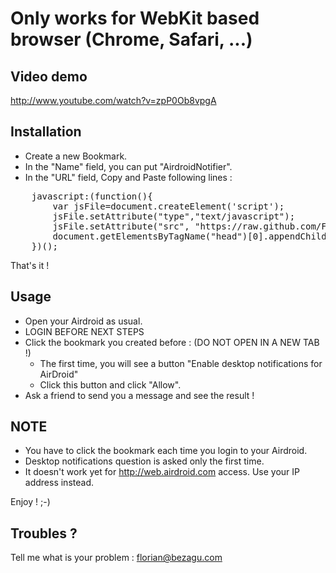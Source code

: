 Only works for WebKit based browser (Chrome, Safari, ...)
=========================================================

Video demo
----------
http://www.youtube.com/watch?v=zpP0Ob8vpgA

Installation
------------

- Create a new Bookmark.
- In the "Name" field, you can put "AirdroidNotifier".
- In the "URL" field, Copy and Paste following lines :
<pre>
    javascript:(function(){
        var jsFile=document.createElement('script');
        jsFile.setAttribute("type","text/javascript");
        jsFile.setAttribute("src", "https://raw.github.com/FlorianBezagu/AirDroid-Webkit-Notifier/master/airdroid-webkit-notifier.js");
        document.getElementsByTagName("head")[0].appendChild(jsFile);  
    })();
</pre>
That's it !


Usage
-----

- Open your Airdroid as usual.
- LOGIN BEFORE NEXT STEPS
- Click the bookmark you created before : (DO NOT OPEN IN A NEW TAB !)
  - The first time, you will see a button "Enable desktop notifications for AirDroid"
  - Click this button and click "Allow".
- Ask a friend to send you a message and see the result !

NOTE
----

- You have to click the bookmark each time you login to your Airdroid.
- Desktop notifications question is asked only the first time.
- It doesn't work yet for http://web.airdroid.com access. Use your IP address instead.

Enjoy ! ;-)


Troubles ?
----------

Tell me what is your problem : florian@bezagu.com
